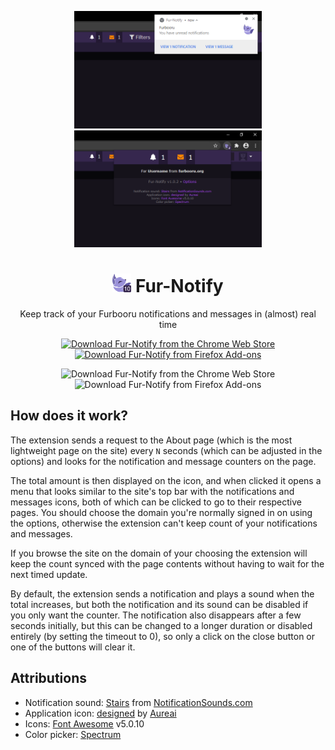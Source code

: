 <p align="center"><img src="https://raw.githubusercontent.com/SeinopSys/Fur-Notify/master/screenshots/chrome/notification.png" alt="Fur-Notify Chrome Notification Screenshot" width="300px"> <img src="https://raw.githubusercontent.com/SeinopSys/Fur-Notify/master/screenshots/chrome/popup.png" alt="Fur-Notify Chrome Popup Screenshot" width="300px"></p>
<h1 align="center"><img src="https://raw.githubusercontent.com/SeinopSys/Fur-Notify/master/furnotify/img/app-48.png" alt="Fur-Notify Extension Logo" height="30px"> Fur-Notify</h1>

<p align="center">Keep track of your Furbooru notifications and messages in (almost) real time</p>

<p align="center"><a href="https://chrome.google.com/webstore/detail/fur-notify/gonadpaoceeebehkpojhfoeiifgblghn"><img src="https://storage.googleapis.com/chrome-gcs-uploader.appspot.com/image/WlD8wC6g8khYWPJUsQceQkhXSlv1/iNEddTyWiMfLSwFD6qGq.png" height="60" alt="Download Fur-Notify from the Chrome Web Store"></a> <a href="https://addons.mozilla.org/en-US/firefox/addon/fur-notify"><img src="https://addons.cdn.mozilla.net/static/img/addons-buttons/AMO-button_1.png" height="60" alt="Download Fur-Notify from Firefox Add-ons"></a></p>

<p align="center"><img alt="Download Fur-Notify from the Chrome Web Store" src="https://img.shields.io/chrome-web-store/v/gonadpaoceeebehkpojhfoeiifgblghn"> <img alt="Download Fur-Notify from Firefox Add-ons" src="https://img.shields.io/amo/v/fur-notify"></p>

## How does it work?

The extension sends a request to the About page (which is the most lightweight page on the site) every `N` seconds (which can be adjusted in the options) and looks for the notification and message counters on the page.

The total amount is then displayed on the icon, and when clicked it opens a menu that looks similar to the site's top bar with the notifications and messages icons, both of which can be clicked to go to their respective pages. You should choose the domain you're normally signed in on using the options, otherwise the extension can't keep count of your notifications and messages.

If you browse the site on the domain of your choosing the extension will keep the count synced with the page contents without having to wait for the next timed update.

By default, the extension sends a notification and plays a sound when the total increases, but both the notification and its sound can be disabled if you only want the counter. The notification also disappears after a few seconds initially, but this can be changed to a longer duration or disabled entirely (by setting the timeout to 0), so only a click on the close button or one of the buttons will clear it.

## Attributions

 - Notification sound: [Stairs](https://notificationsounds.com/message-tones/stairs-567) from [NotificationSounds.com](https://notificationsounds.com)
 - Application icon: [designed](https://furbooru.org/images/0) by [Aureai](https://furbooru.org/profiles/Aureai)
 - Icons: [Font Awesome](https://fontawesome.com/license) v5.0.10
 - Color picker: [Spectrum](https://bgrins.github.io/spectrum/)
